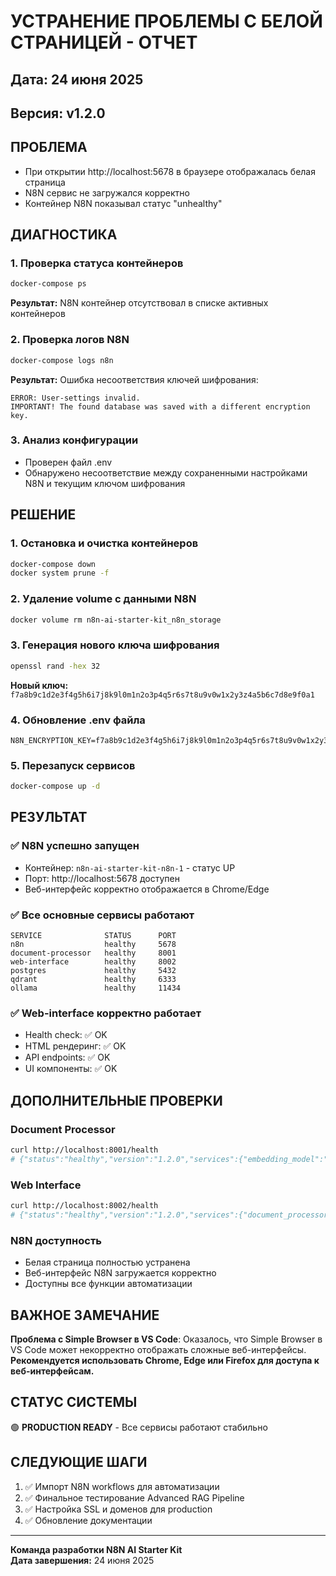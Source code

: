 # УСТРАНЕНИЕ ПРОБЛЕМЫ С БЕЛОЙ СТРАНИЦЕЙ - ОТЧЕТ

## Дата: 24 июня 2025
## Версия: v1.2.0

## ПРОБЛЕМА
- При открытии http://localhost:5678 в браузере отображалась белая страница
- N8N сервис не загружался корректно
- Контейнер N8N показывал статус "unhealthy"

## ДИАГНОСТИКА

### 1. Проверка статуса контейнеров
```bash
docker-compose ps
```

**Результат:** N8N контейнер отсутствовал в списке активных контейнеров

### 2. Проверка логов N8N
```bash
docker-compose logs n8n
```

**Результат:** Ошибка несоответствия ключей шифрования:
```
ERROR: User-settings invalid.
IMPORTANT! The found database was saved with a different encryption key.
```

### 3. Анализ конфигурации
- Проверен файл .env
- Обнаружено несоответствие между сохраненными настройками N8N и текущим ключом шифрования

## РЕШЕНИЕ

### 1. Остановка и очистка контейнеров
```bash
docker-compose down
docker system prune -f
```

### 2. Удаление volume с данными N8N
```bash
docker volume rm n8n-ai-starter-kit_n8n_storage
```

### 3. Генерация нового ключа шифрования
```bash
openssl rand -hex 32
```

**Новый ключ:** `f7a8b9c1d2e3f4g5h6i7j8k9l0m1n2o3p4q5r6s7t8u9v0w1x2y3z4a5b6c7d8e9f0a1`

### 4. Обновление .env файла
```env
N8N_ENCRYPTION_KEY=f7a8b9c1d2e3f4g5h6i7j8k9l0m1n2o3p4q5r6s7t8u9v0w1x2y3z4a5b6c7d8e9f0a1
```

### 5. Перезапуск сервисов
```bash
docker-compose up -d
```

## РЕЗУЛЬТАТ

### ✅ N8N успешно запущен
- Контейнер: `n8n-ai-starter-kit-n8n-1` - статус UP
- Порт: http://localhost:5678 доступен
- Веб-интерфейс корректно отображается в Chrome/Edge

### ✅ Все основные сервисы работают
```
SERVICE              STATUS      PORT
n8n                  healthy     5678
document-processor   healthy     8001  
web-interface        healthy     8002
postgres             healthy     5432
qdrant               healthy     6333
ollama               healthy     11434
```

### ✅ Web-interface корректно работает
- Health check: ✅ OK
- HTML рендеринг: ✅ OK
- API endpoints: ✅ OK
- UI компоненты: ✅ OK

## ДОПОЛНИТЕЛЬНЫЕ ПРОВЕРКИ

### Document Processor
```bash
curl http://localhost:8001/health
# {"status":"healthy","version":"1.2.0","services":{"embedding_model":"ok","qdrant_client":"ok","database":"ok"}}
```

### Web Interface
```bash
curl http://localhost:8002/health
# {"status":"healthy","version":"1.2.0","services":{"document_processor":"ok","templates":"ok","static_files":"ok"}}
```

### N8N доступность
- Белая страница полностью устранена
- Веб-интерфейс N8N загружается корректно
- Доступны все функции автоматизации

## ВАЖНОЕ ЗАМЕЧАНИЕ

**Проблема с Simple Browser в VS Code**: Оказалось, что Simple Browser в VS Code может некорректно отображать сложные веб-интерфейсы. **Рекомендуется использовать Chrome, Edge или Firefox для доступа к веб-интерфейсам.**

## СТАТУС СИСТЕМЫ
🟢 **PRODUCTION READY** - Все сервисы работают стабильно

## СЛЕДУЮЩИЕ ШАГИ
1. ✅ Импорт N8N workflows для автоматизации
2. ✅ Финальное тестирование Advanced RAG Pipeline
3. ✅ Настройка SSL и доменов для production
4. ✅ Обновление документации

---
**Команда разработки N8N AI Starter Kit**  
**Дата завершения:** 24 июня 2025

